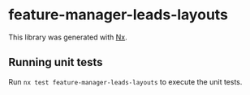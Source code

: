 # feature-manager-leads-layouts

This library was generated with [Nx](https://nx.dev).

## Running unit tests

Run `nx test feature-manager-leads-layouts` to execute the unit tests.
